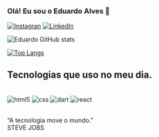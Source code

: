 ### Olá! Eu sou o Eduardo Alves 👋

[![Instagran](https://img.shields.io/badge/Instagram-E4405F?style=for-the-badge&logo=instagram&logoColor=white)](https://www.instagram.com/edu_alves031/)
[![LinkedIn](https://img.shields.io/badge/LinkedIn-0077B5?style=for-the-badge&logo=linkedin&logoColor=white)](https://www.linkedin.com/feed/)

![Eduardo GitHub stats](https://github-readme-stats.vercel.app/api?username=Eduardo-Alves-de-Sousa&show_icons=true&theme=dark)

[![Top Langs](https://github-readme-stats.vercel.app/api/top-langs/?username=Eduardo-Alves-de-Sousa&layout=compact)](https://github.com/anuraghazra/github-readme-stats)


## Tecnologias que uso no meu dia.

<div style="display: inline_block"><br/>
  <img align="center" alt="html5" src="https://img.shields.io/badge/HTML5-E34F26?style=for-the-badge&logo=html5&logoColor=white" />
  <img align="center" alt="css" src="https://img.shields.io/badge/CSS3-1572B6?style=for-the-badge&logo=css3&logoColor=white" />
  <img align="center" alt="dart" src="https://img.shields.io/badge/Dart-0175C2?style=for-the-badge&logo=dart&logoColor=white" />
  <img align="center" alt="react" src="https://img.shields.io/badge/React-20232A?style=for-the-badge&logo=react&logoColor=61DAFB" />
</div><br/>

“A tecnologia move o mundo.” <br/>
                 STEVE JOBS
